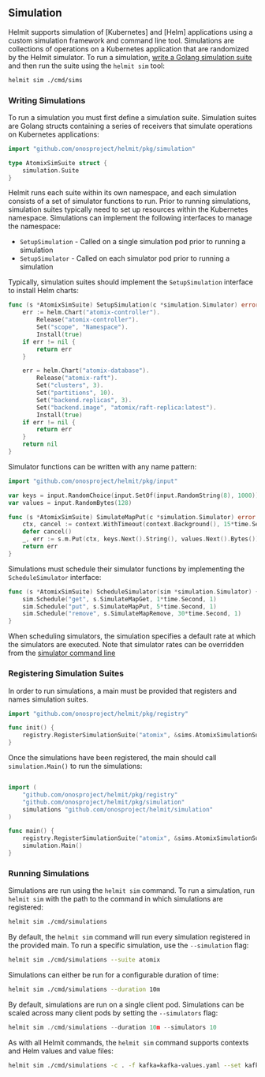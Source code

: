 ## Simulation

Helmit supports simulation of [Kubernetes] and [Helm] applications using a custom simulation framework and command
line tool. Simulations are collections of operations on a Kubernetes application that are randomized by the Helmit
simulator. To run a simulation, [write a Golang simulation suite](#writing-simulations) and then run the suite using
the `helmit sim` tool:

```bash
helmit sim ./cmd/sims
```

### Writing Simulations

To run a simulation you must first define a simulation suite. Simulation suites are Golang structs containing a series 
of receivers that simulate operations on Kubernetes applications:

```go
import "github.com/onosproject/helmit/pkg/simulation"

type AtomixSimSuite struct {
	simulation.Suite
}
```

Helmit runs each suite within its own namespace, and each simulation consists of a set of simulator functions to run.
Prior to running simulations, simulation suites typically need to set up resources within the Kubernetes namespace.
Simulations can implement the following interfaces to manage the namespace:
* `SetupSimulation` - Called on a single simulation pod prior to running a simulation
* `SetupSimulator` - Called on each simulator pod prior to running a simulation

Typically, simulation suites should implement the `SetupSimulation` interface to install Helm charts:

```go
func (s *AtomixSimSuite) SetupSimulation(c *simulation.Simulator) error {
	err := helm.Chart("atomix-controller").
		Release("atomix-controller").
		Set("scope", "Namespace").
		Install(true)
	if err != nil {
		return err
	}

	err = helm.Chart("atomix-database").
		Release("atomix-raft").
		Set("clusters", 3).
		Set("partitions", 10).
		Set("backend.replicas", 3).
		Set("backend.image", "atomix/raft-replica:latest").
		Install(true)
	if err != nil {
		return err
	}
	return nil
}
```

Simulator functions can be written with any name pattern:

```go
import "github.com/onosproject/helmit/pkg/input"

var keys = input.RandomChoice(input.SetOf(input.RandomString(8), 1000))
var values = input.RandomBytes(128)

func (s *AtomixSimSuite) SimulateMapPut(c *simulation.Simulator) error {
	ctx, cancel := context.WithTimeout(context.Background(), 15*time.Second)
	defer cancel()
	_, err := s.m.Put(ctx, keys.Next().String(), values.Next().Bytes())
	return err
}
```

Simulations must schedule their simulator functions by implementing the `ScheduleSimulator` interface:

```go
func (s *AtomixSimSuite) ScheduleSimulator(sim *simulation.Simulator) {
	sim.Schedule("get", s.SimulateMapGet, 1*time.Second, 1)
	sim.Schedule("put", s.SimulateMapPut, 5*time.Second, 1)
	sim.Schedule("remove", s.SimulateMapRemove, 30*time.Second, 1)
}
```

When scheduling simulators, the simulation specifies a default rate at which the simulators are executed. Note
that simulator rates can be overridden from the [simulator command line](#running-simulations)

### Registering Simulation Suites

In order to run simulations, a main must be provided that registers and names simulation suites.

```go
import "github.com/onosproject/helmit/pkg/registry"

func init() {
    registry.RegisterSimulationSuite("atomix", &sims.AtomixSimulationSuite{})
}
```

Once the simulations have been registered, the main should call `simulation.Main()` to run the simulations:

```go

import (
	"github.com/onosproject/helmit/pkg/registry"
	"github.com/onosproject/helmit/pkg/simulation"
	simulations "github.com/onosproject/helmit/simulation"
)

func main() {
	registry.RegisterSimulationSuite("atomix", &sims.AtomixSimulationSuite{})
	simulation.Main()
}
```

### Running Simulations

Simulations are run using the `helmit sim` command. To run a simulation, run `helmit sim` with the path to
the command in which simulations are registered:

```bash
helmit sim ./cmd/simulations
```

By default, the `helmit sim` command will run every simulation registered in the provided main.
To run a specific simulation, use the `--simulation` flag:

```bash
helmit sim ./cmd/simulations --suite atomix
```

Simulations can either be run for a configurable duration of time:

```bash
helmit sim ./cmd/simulations --duration 10m
```

By default, simulations are run on a single client pod. Simulations can be scaled across many client pods by 
setting the `--simulators` flag:

```go
helmit sim ./cmd/simulations --duration 10m --simulators 10
```

As with all Helmit commands, the `helmit sim` command supports contexts and Helm values and value files:

```bash
helmit sim ./cmd/simulations -c . -f kafka=kafka-values.yaml --set kafka.replicas=2 --duration 10m
```
